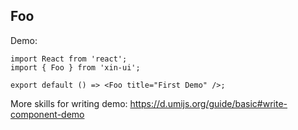 
## Foo

Demo:

```tsx
import React from 'react';
import { Foo } from 'xin-ui';

export default () => <Foo title="First Demo" />;
```

More skills for writing demo: https://d.umijs.org/guide/basic#write-component-demo

